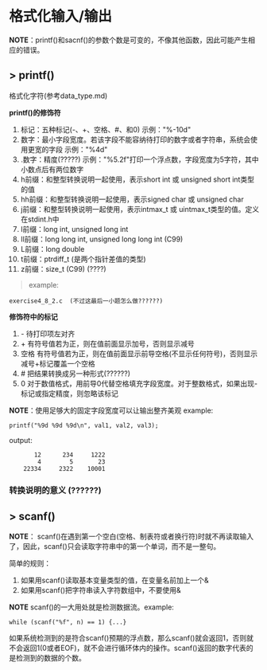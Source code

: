 # 格式化输入/输出

**NOTE**：printf()和sacnf()的参数个数是可变的，不像其他函数，因此可能产生相应的错误。

## > printf()

格式化字符(参考data_type.md)

**printf()的修饰符**
1. 标记：五种标记(-、+、空格、#、和0)
   示例："%-10d"
2. 数字：最小字段宽度。若该字段不能容纳待打印的数字或者字符串，系统会使用更宽的字段
   示例："%4d"
3. .数字：精度(?????)
   示例："%5.2f"打印一个浮点数，字段宽度为5字符，其中小数点后有两位数字
4. h前缀：和整型转换说明一起使用，表示short int 或 unsigned short int类型的值
5. hh前缀：和整型转换说明一起使用，表示signed char 或 unsigned char
6. j前缀：和整型转换说明一起使用，表示intmax_t 或 uintmax_t类型的值。定义在stdint.h中
7. l前缀：long int, unsigned long int
8. ll前缀：long long int, unsigned long long int (C99)
9. L前缀：long double
10. t前缀：ptrdiff_t (是两个指针差值的类型)
11. z前缀：size_t (C99) (????)

> example:
    
    exercise4_8_2.c  (不过这最后一小题怎么做??????)

**修饰符中的标记**
1. \-  待打印项左对齐
2. \+  有符号值若为正，则在值前面显示加号，否则显示减号
3. 空格  有符号值若为正，则在值前面显示前导空格(不显示任何符号)，否则显示减号+标记覆盖一个空格
4. \#  把结果转换成另一种形式(??????)
5. 0  对于数值格式，用前导0代替空格填充字段宽度。对于整数格式，如果出现-标记或指定精度，则忽略该标记

**NOTE**：使用足够大的固定字段宽度可以让输出整齐美观
example:

    printf("%9d %9d %9d\n", val1, val2, val3);
output:

           12      234     1222
            4        5       23
        22334     2322    10001




### 转换说明的意义 (??????)

## > scanf()

**NOTE**： scanf()在遇到第一个空白(空格、制表符或者换行符)时就不再读取输入了，因此，scanf()只会读取字符串中的第一个单词，而不是一整句。

简单的规则：
1. 如果用scanf()读取基本变量类型的值，在变量名前加上一个&
2. 如果用scanf()把字符串读入字符数组中，不要使用&

**NOTE** scanf()的一大用处就是检测数据流。example:

    while (scanf("%f", n) == 1) {...}
如果系统检测到的是符合scanf()预期的浮点数，那么scanf()就会返回1，否则就不会返回1(0或者EOF)，就不会进行循环体内的操作。scanf()返回的数字代表的是检测到的数据的个数。
